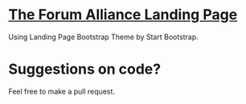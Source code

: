 # [The Forum Alliance Landing Page](http://forumalliance.net)

Using Landing Page Bootstrap Theme by Start Bootstrap.

# Suggestions on code?

Feel free to make a pull request.
